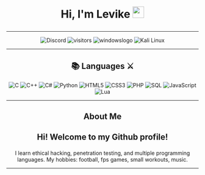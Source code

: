 #        <p align="center">   Hi, I'm Levike     <img src="https://raw.githubusercontent.com/MartinHeinz/MartinHeinz/master/wave.gif" width="30px">  </p>
<p align="center">
 <!-- <img src="winter_landscape.gif"> -->
</p>
<hr>
<p align="center">
     <img src="https://img.shields.io/badge/Levike%230001-%23586aea.svg?logo=discord&logoColor=white" alt="Discord" title="Discord">  
      <img src="https://visitor-badge.glitch.me/badge?page_id=L3vik3" alt="visitors" title="visitors">  
   <img src="https://img.shields.io/badge/Windows 10-0078D6?style=for-the-badge&logo=windows&logoColor=white" alt="windowslogo" title="Windows 10">
   <img src="https://img.shields.io/badge/Kali-268BEE?style=for-the-badge&logo=kalilinux&logoColor=white" alt="Kali Linux" title="Kali Linux">

</p>

<hr>

## <p align="center">📚 Languages ⚔️</p>
<p align="center">
  <img src="https://img.shields.io/badge/c-%2300599C.svg?style=for-the-badge&logo=c&logoColor=white" alt="C" title="C">
  <img src="https://img.shields.io/badge/c++-%2300599C.svg?style=for-the-badge&logo=c%2B%2B&logoColor=white" alt="C++" title="C++">
  <img src="https://img.shields.io/badge/c%23-%23239120.svg?style=for-the-badge&logo=c-sharp&logoColor=white" alt="C#" title="C#">
  <img src="https://img.shields.io/badge/python-3670A0?style=for-the-badge&logo=python&logoColor=ffdd54" alt="Python" title="Python">
  <img src="https://img.shields.io/badge/html5-%23E34C26.svg?style=for-the-badge&logo=html5&logoColor=white" alt="HTML5" title="HTML5">
  <img src="https://img.shields.io/badge/css3-%23563D7C.svg?style=for-the-badge&logo=css3&logoColor=white" alt="CSS3" title="CSS3">
  <img src="https://img.shields.io/badge/php-%23777BB4.svg?style=for-the-badge&logo=php&logoColor=white" alt="PHP" title="PHP">
  <img src="https://img.shields.io/badge/sql-%2300618A.svg?style=for-the-badge&logo=mysql&logoColor=white" alt="SQL" title="SQL">
  <img src="https://img.shields.io/badge/javascript-%23323330.svg?style=for-the-badge&logo=javascript&logoColor=%23F7DF1E" alt="JavaScript" title="JavaScript">
  <img src="https://img.shields.io/badge/lua-%232C2D72.svg?style=for-the-badge&logo=lua&logoColor=white" alt="Lua" title="Lua">
</p>

<hr>



  ##   <p align="center">  About Me </p>

##  <p align="center">Hi! Welcome to my Github profile!  </p>
  <p align="center">
    I learn ethical hacking, penetration testing, and multiple programming languages.  My hobbies: football, fps games, small workouts, music.

</p>
<hr>

